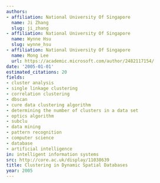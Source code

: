 ```yaml
---
authors:
- affiliation: National University Of Singapore
  name: Ji Zhang
  slug: ji_zhang
- affiliation: National University Of Singapore
  name: Wynne Hsu
  slug: wynne_hsu
- affiliation: National University Of Singapore
  name: Mong Lee
  url: https://academic.microsoft.com/author/2482117154/
date: '2005-01-01'
estimated_citations: 20
fields:
- cluster analysis
- single linkage clustering
- correlation clustering
- dbscan
- cure data clustering algorithm
- determining the number of clusters in a data set
- optics algorithm
- subclu
- data mining
- pattern recognition
- computer science
- database
- artificial intelligence
in: intelligent information systems
src: http://core.ac.uk/display/11038639
title: Clustering in Dynamic Spatial Databases
year: 2005
---
```


